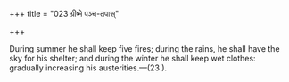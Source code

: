 +++
title = "023 ग्रीष्मे पञ्च-तपास्"

+++

During summer he shall keep five fires; during the rains, he shall have the sky for his shelter; and during the winter he shall keep wet clothes: gradually increasing his austerities.—(23 ).